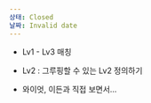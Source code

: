 ```yaml
---
상태: Closed
날짜: Invalid date
---
```

- Lv1 - Lv3 매칭
- Lv2 : 그루핑할 수 있는 Lv2 정의하기

  

  

- 와이엇, 이든과 직접 보면서…